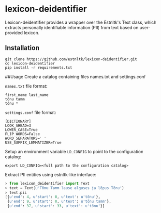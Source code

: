 # lexicon-deidentifier
Lexicon-deidentifier provides a wrapper over the Estnltk's Text class, 
which extracts personally identifiable information (PII) from text based on
user-provided lexicon.

## Installation
```
git clone https://github.com/estnltk/lexicon-deidentifier.git
cd lexicon-deidentifier
pip install -r requirements.txt
```

##Usage
Create a catalog containing files names.txt and settings.conf

`names.txt` file format:
```
first_name last_name
tõnu tamm
tõnu *
```

`settings.conf` file format:
```
[DICTIONARY]
LOOK_AHEAD=3
LOWER_CASE=True
FLIP_WORDS=False
WORD_SEPARATORS=' '
USE_SUFFIX_LEMMATIZER=True
```

Setup an environment variable `LD_CONFIG` to point to the configuration catalog:
```
export LD_CONFIG=<full path to the configuration catalog>
```

Extract PII entities using estnltk-like interface:
```python
> from lexicon_deidentifier import Text
> text = Text(u'Tõnu Tamm lause alguses ja lõpus Tõnu')
> text.pii
[{u'end': 4, u'start': 0, u'text': u'tõnu'},
 {u'end': 9, u'start': 0, u'text': u'tõnu tamm'},
 {u'end': 37, u'start': 33, u'text': u'tõnu'}]
```
